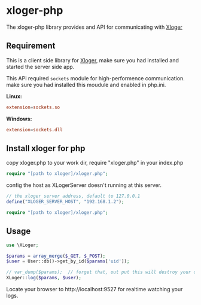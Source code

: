 # xloger-php
The xloger-php library provides and API for communicating with [Xloger](https://github.com/idollo/xloger)


## Requirement
This is a client side library for [Xloger](https://github.com/idollo/xloger), make sure you had installed and started the server side app.

This API required `sockets` module for high-performence communication. make sure you had installed this moudule and enabled in php.ini.

**Linux:**
```conf
extension=sockets.so
```

**Windows:**
```conf
extension=sockets.dll
```

## Install xloger for php
copy xloger.php to your work dir, require "xloger.php" in your index.php
```php
require "[path to xloger]/xloger.php";
```

config the host as XLogerServer doesn't running at this server.
```php
// the xloger server address, default to 127.0.0.1
define("XLOGER_SERVER_HOST", "192.168.1.2");

require "[path to xloger]/xloger.php";
```

## Usage
```php
use \XLoger;

$params = array_merge($_GET, $_POST);
$user = User::db()->get_by_id($params['uid']);

// var_dump($params);  // forget that, out put this will destroy your data structure like html, json.
XLoger::log($params, $user);
```
Locate your browser to http://localhost:9527 for realtime watching your logs.
